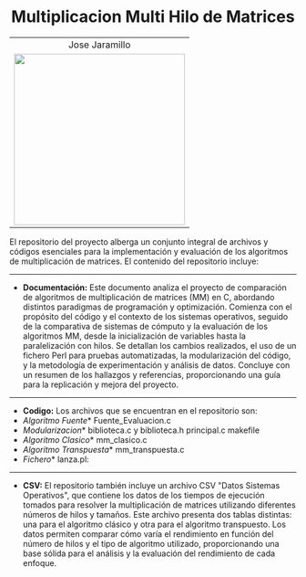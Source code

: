 <h1 align="center">
  Multiplicacion Multi Hilo de Matrices
</h1>
<table align="center">
  <tr>
    <td align="center">Jose Jaramillo</td>
  </tr>
  <tr>
    <td align="center">
      <img src="https://github.com/Intro-CompuMovil/JaveWheels/assets/107308404/6a07817b-70ac-42b7-9f43-2470070f8b10" width="300">
    </td>
  </tr>
</table>
El repositorio del proyecto alberga un conjunto integral de archivos y códigos esenciales para la implementación y evaluación de los algoritmos de multiplicación de matrices. 
El contenido del repositorio incluye:

* ****
* **Documentación:**
Este documento analiza el proyecto de comparación de algoritmos de multiplicación de matrices (MM) en C, abordando distintos paradigmas de programación y optimización. Comienza con el propósito del código y el contexto de los sistemas operativos, seguido de la comparativa de sistemas de cómputo y la evaluación de los algoritmos MM, desde la inicialización de variables hasta la paralelización con hilos. Se detallan los cambios realizados, el uso de un fichero Perl para pruebas automatizadas, la modularización del código, y la metodología de experimentación y análisis de datos. Concluye con un resumen de los hallazgos y referencias, proporcionando una guía para la replicación y mejora del proyecto.
* ****

* **Codigo:** Los archivos que se encuentran en el repositorio son:
* *Algoritmo Fuente**  Fuente_Evaluacion.c
* *Modularizacion** biblioteca.c y biblioteca.h principal.c makefile
* *Algoritmo Clasico** mm_clasico.c
* *Algoritmo Transpuesta** mm_transpuesta.c
* *Fichero** lanza.pl:
* ****
* **CSV:** El repositorio también incluye un archivo CSV "Datos Sistemas Operativos", que contiene los datos de los tiempos de ejecución tomados para resolver la multiplicación de matrices utilizando diferentes números de hilos y tamaños. Este archivo presenta dos tablas distintas: una para el algoritmo clásico y otra para el algoritmo transpuesto. Los datos permiten comparar cómo varía el rendimiento en función del número de hilos y el tipo de algoritmo utilizado, proporcionando una base sólida para el análisis y la evaluación del rendimiento de cada enfoque.







